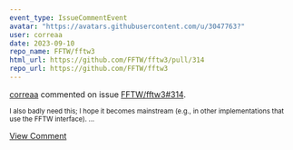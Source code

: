 ```yaml
---
event_type: IssueCommentEvent
avatar: "https://avatars.githubusercontent.com/u/3047763?"
user: correaa
date: 2023-09-10
repo_name: FFTW/fftw3
html_url: https://github.com/FFTW/fftw3/pull/314
repo_url: https://github.com/FFTW/fftw3
---
```


<a href='https://github.com/correaa' target='_blank'>correaa</a> commented on issue <a href='https://github.com/FFTW/fftw3/pull/314' target='_blank'>FFTW/fftw3#314</a>.

<small>I also badly need this; I hope it becomes mainstream (e.g., in other implementations that use the FFTW interface)....</small>

<a href='https://github.com/FFTW/fftw3/pull/314' target='_blank'>View Comment</a>